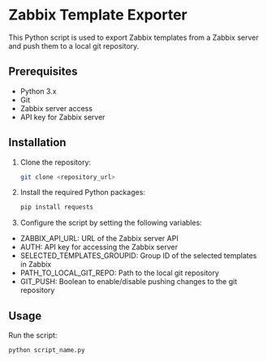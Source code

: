 # Zabbix Template Exporter

This Python script is used to export Zabbix templates from a Zabbix server and push them to a local git repository.

## Prerequisites

- Python 3.x
- Git
- Zabbix server access
- API key for Zabbix server

## Installation

1. Clone the repository:

   ```sh
   git clone <repository_url>
   ```

2. Install the required Python packages:

   ```sh
   pip install requests
   ```

3. Configure the script by setting the following variables:

- ZABBIX_API_URL: URL of the Zabbix server API
- AUTH: API key for accessing the Zabbix server
- SELECTED_TEMPLATES_GROUPID: Group ID of the selected templates in Zabbix
- PATH_TO_LOCAL_GIT_REPO: Path to the local git repository
- GIT_PUSH: Boolean to enable/disable pushing changes to the git repository

## Usage

Run the script:

```sh
python script_name.py
```

